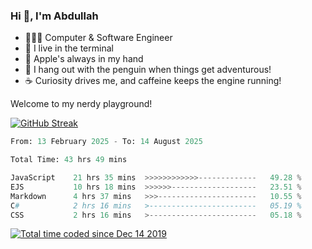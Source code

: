 <h3>Hi 👋, I'm Abdullah</h3>

- 👨🏻‍💻 Computer & Software Engineer
- 🖤 I live in the terminal
- 🍎 Apple's always in my hand
- 🐧 I hang out with the penguin when things get adventurous!
- ☕ Curiosity drives me, and caffeine keeps the engine running!

Welcome to my nerdy playground!

[![GitHub Streak](https://streak-stats.demolab.com?user=al3bad&theme=transparent&date_format=j%20M%5B%20Y%5D)](https://git.io/streak-stats)

<!--START_SECTION:waka-->

```python
From: 13 February 2025 - To: 14 August 2025

Total Time: 43 hrs 49 mins

JavaScript    21 hrs 35 mins  >>>>>>>>>>>>-------------   49.28 %
EJS           10 hrs 18 mins  >>>>>>-------------------   23.51 %
Markdown      4 hrs 37 mins   >>>----------------------   10.55 %
C#            2 hrs 16 mins   >------------------------   05.19 %
CSS           2 hrs 16 mins   >------------------------   05.18 %
```

<!--END_SECTION:waka-->

<p>
  <a href="https://wakatime.com/@ce2a2aac-0d6b-4d65-b864-8a4bcaf12967"><img src="https://wakatime.com/badge/user/ce2a2aac-0d6b-4d65-b864-8a4bcaf12967.svg" alt="Total time coded since Dec 14 2019" /></a>
</p>
